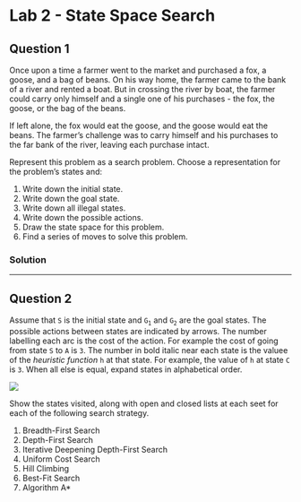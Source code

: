 # Lab 2 - State Space Search

## Question 1
Once upon a time a farmer went to the market and purchased a fox, a goose, and a bag of beans. On his way home, the farmer came to the bank of a river and rented a boat. But in crossing the river by boat, the farmer could carry only himself and a single one of his purchases - the fox, the goose, or the bag of the beans.

If left alone, the fox would eat the goose, and the goose would eat the beans. The farmer’s challenge was to carry himself and his purchases to the far bank of the river, leaving each purchase intact.

Represent this problem as a search problem. Choose a representation for the
problem’s states and:

1. Write down the initial state.
2. Write down the goal state. 
3. Write down all illegal states.
4. Write down the possible actions.
5. Draw the state space for this problem.
6. Find a series of moves to solve this problem.

### Solution   



<hr>

## Question 2

Assume that `S` is the initial state and `G`<sub>`1`</sub> and `G`<sub>`2`</sub> are the goal states. The possible actions between states are indicated by arrows. The number labelling each arc is the cost of the action. For example the cost of going from state `S` to `A` is `3`. The number in bold italic near each state is the valuee of the *heuristic function* `h` at that state. For example, the value of `h` at state `C` is `3`. When all else is equal, expand states in alphabetical order.

<img src="https://i.imgur.com/g1DQOPk.png">

Show the states visited, along with open and closed lists at each seet for each of the following search strategy.

1. Breadth-First Search
2. Depth-First Search
3. Iterative Deepening Depth-First Search
4. Uniform Cost Search
5. Hill Climbing
6. Best-Fit Search
7. Algorithm A*